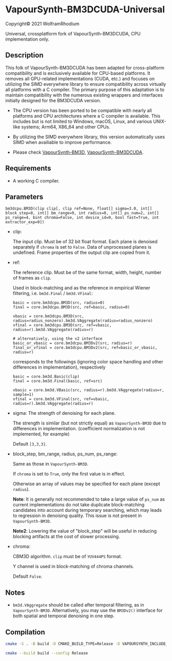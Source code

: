 # VapourSynth-BM3DCUDA-Universal

Copyright© 2021 WolframRhodium

Universal, crossplatform fork of VapourSynth-BM3DCUDA, CPU implementation only.

## Description

This folk of VapourSynth-BM3DCUDA has been adapted for cross-platform compatibility and is exclusively available for CPU-based platforms. It removes all GPU-related implementations (CUDA, etc.) and focuses on utilizing the SIMD everywhere library to ensure compatibility across virtually all platforms with a C compiler. The primary purpose of this adaptation is to maintain compatibility with the numerous existing wrappers and interfaces initially designed for the BM3DCUDA version.

- The CPU version has been ported to be compatible with nearly all platforms and CPU architectures where a C compiler is available. This includes but is not limited to Windows, macOS, Linux, and various UNIX-like systems; Arm64, X86_64 and other CPUs.

- By utilizing the SIMD everywhere library, this version automatically uses SIMD when availiable to improve performance.

- Please check [VapourSynth-BM3D](https://github.com/HomeOfVapourSynthEvolution/VapourSynth-BM3D), [VapourSynth-BM3DCUDA](https://github.com/WolframRhodium/VapourSynth-BM3DCUDA).

## Requirements

- A working C compiler.

## Parameters

```python3
bm3dcpu.BM3D(clip clip[, clip ref=None, float[] sigma=3.0, int[] block_step=8, int[] bm_range=9, int radius=0, int[] ps_num=2, int[] ps_range=4, bint chroma=False, int device_id=0, bool fast=True, int extractor_exp=0])
```

- clip:

    The input clip. Must be of 32 bit float format. Each plane is denoised separately if `chroma` is set to `False`. Data of unprocessed planes is undefined. Frame properties of the output clip are copied from it.

- ref:

    The reference clip. Must be of the same format, width, height, number of frames as `clip`.

    Used in block-matching and as the reference in empirical Wiener filtering, i.e. `bm3d.Final` / `bm3d.VFinal`:

    ```python3
    basic = core.bm3dcpu.BM3D(src, radius=0)
    final = core.bm3dcpu.BM3D(src, ref=basic, radius=0)

    vbasic = core.bm3dcpu.BM3D(src, radius=radius_nonzero).bm3d.VAggregate(radius=radius_nonzero)
    vfinal = core.bm3dcpu.BM3D(src, ref=vbasic, radius=r).bm3d.VAggregate(radius=r)
    
    # alternatively, using the v2 interface
    basic_or_vbasic = core.bm3dcpu.BM3Dv2(src, radius=r)
    final_or_vfinal = core.bm3dcpu.BM3Dv2(src, ref=basic_or_vbasic, radius=r)
    ```

    corresponds to the followings (ignoring color space handling and other differences in implementation), respectively

    ```python3
    basic = core.bm3d.Basic(clip)
    final = core.bm3d.Final(basic, ref=src)

    vbasic = core.bm3d.VBasic(src, radius=r).bm3d.VAggregate(radius=r, sample=1)
    vfinal = core.bm3d.VFinal(src, ref=vbasic, radius=r).bm3d.VAggregate(radius=r)
    ```

- sigma:
    The strength of denoising for each plane.

    The strength is similar (but not strictly equal) as `VapourSynth-BM3D` due to differences in implementation. (coefficient normalization is not implemented, for example)

    Default `[3,3,3]`.

- block_step, bm_range, radius, ps_num, ps_range:

    Same as those in `VapourSynth-BM3D`.

    If `chroma` is set to `True`, only the first value is in effect.

    Otherwise an array of values may be specified for each plane (except `radius`).
    
    **Note**: It is generally not recommended to take a large value of `ps_num` as current implementations do not take duplicate block-matching candidates into account during temporary searching, which may leads to regression in denoising quality. This issue is not present in `VapourSynth-BM3D`.

    **Note2**: Lowering the value of "block_step" will be useful in reducing blocking artifacts at the cost of slower processing.

- chroma:

    CBM3D algorithm. `clip` must be of `YUV444PS` format.

    Y channel is used in block-matching of chroma channels.

    Default `False`.

## Notes

- `bm3d.VAggregate` should be called after temporal filtering, as in `VapourSynth-BM3D`. Alternatively, you may use the `BM3Dv2()` interface for both spatial and temporal denoising in one step.

## Compilation

```bash
cmake -S . -B build -D CMAKE_BUILD_TYPE=Release -D VAPOURSYNTH_INCLUDE_DIRECTORY=/path/to/vapoursynth_headers

cmake --build build --config Release
```
